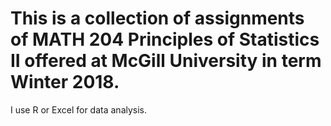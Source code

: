 # This is a collection of assignments of MATH 204 Principles of Statistics II offered at McGill University in term Winter 2018.
I use R or Excel for data analysis.
